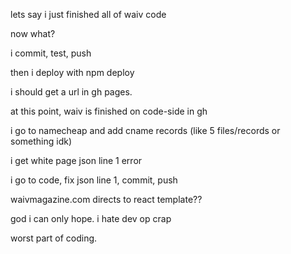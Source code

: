 lets say i just finished all of waiv code

now what?

i commit, test, push

then i deploy with npm deploy

i should get a url in gh pages.

at this point, waiv is finished on code-side in gh

i go to namecheap and add cname records (like 5 files/records or something idk)

i get white page json line 1 error

i go to code, fix json line 1, commit, push


waivmagazine.com directs to react template??

god i can only hope. i hate dev op crap

worst part of coding.
